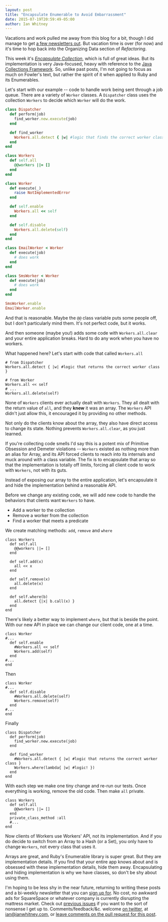 ```yaml
---
layout: post
title: "Encapsulate Enumerable to Avoid Embarrassment"
date: 2015-07-19T20:59:49-05:00
author: Ian Whitney
---
```


Vacations and work pulled me away from this blog for a bit, though I did manage to get [a few newsletters out](http://tinyletter.com/ianwhitney/archive). But vacation time is over (for now) and it's time to hop back into the Organizing Data section of _Refactoring_.

This week it's [_Encapsulate Collection_](http://refactoring.com/catalog/encapsulateCollection.html), which is full of great ideas. But its implementation is very Java-focused, heavy with reference to the [Java Collections Framework](https://en.wikipedia.org/wiki/Java_collections_framework). So, unlike past posts, I'm not going to focus as much on Fowler's text, but rather the spirit of it when applied to Ruby and its Enumerables.

<!--break-->

Let's start with our example -- code to handle work being sent through a job queue. There are a variety of `Worker` classes. A `Dispatcher` class uses the collection `Workers` to decide which `Worker` will do the work.

```ruby
class Dispatcher
  def perform(job)
    find_worker.new.execute(job)
  end

  def find_worker
    Workers.all.detect { |w| #logic that finds the correct worker class }
  end
end

class Workers
  def self.all
    @@workers ||= []
  end
end

class Worker
  def execute(_)
    raise NotImplementedError
  end

  def self.enable
    Workers.all << self
  end

  def self.disable
    Workers.all.delete(self)
  end
end

class EmailWorker < Worker
  def execute(job)
    # does work
  end
end

class SmsWorker < Worker
  def execute(job)
    # does work
  end
end

SmsWorker.enable
EmailWorker.enable
```

And that is reasonable. Maybe the `@@` class variable puts some people off, but I don't particularly mind them. It's not perfect code, but it works.


And then someone (maybe you!) adds some code with `Workers.all.clear` and your entire application breaks. Hard to do any work when you have no workers.

What happened here? Let's start with code that called `Workers.all`

```
# from Dispatcher
Workers.all.detect { |w| #logic that returns the correct worker class }

# from Worker
Workers.all << self
# ...
Workers.all.delete(self)
```

None of `Workers` clients ever actually dealt with `Workers`. They all dealt with the return value of `all`, and they **knew** it was an array. The `Workers` API didn't just allow this, it encouraged it by providing no other methods.

Not only do the clients know about the array, they also have direct access to change its state. Nothing prevents `Workers.all.clear`, as you just learned.

If you're collecting code smells I'd say this is a potent mix of Primitive Obsession and Demeter violations -- `Workers` existed as nothing more than an alias for Array, and its API forced clients to reach into its internals and muck around with a class variable. The fix is to encapsulate that array so that the implementation is totally off limits, forcing all client code to work with `Workers`, not with its guts.

Instead of exposing our array to the entire application, let's encapsulate it and hide the implementation behind a reasonable API.

Before we change any existing code, we will add new code to handle the behaviors that clients want `Workers` to have.

- Add a worker to the collection
- Remove a worker from the collection
- Find a worker that meets a predicate

We create matching methods: `add`, `remove` and `where`

```
class Workers
  def self.all
    @@workers ||= []
  end

  def self.add(x)
    all << x
  end

  def self.remove(x)
    all.delete(x)
  end

  def self.where(b)
    all.detect {|x| b.call(x) }
  end
end
```

There's likely a better way to implement `where`, but that is beside the point. With our new API in place we can change our client code, one at a time.

```
class Worker
#...
  def self.enable
    #Workers.all << self
    Workers.add(self)
  end
#...
end
```

Then

```
class Worker
#...
  def self.disable
    #Workers.all.delete(self)
    Workers.remove(self)
  end
#...
end
```

Finally

```
class Dispatcher
  def perform(job)
    find_worker.new.execute(job)
  end

  def find_worker
    #Workers.all.detect { |w| #logic that returns the correct worker class }
    Workers.where(lambda{ |w| #logic! })
  end
end
```

With each step we make one tiny change and re-run our tests. Once everything is working, remove the old code. Then make `all` private.

```
class Workers
  def self.all
    @@workers ||= []
  end
  private_class_method :all
  #...
end
```

Now clients of Workers use Workers' API, not its implementation. And if you do decide to switch from an Array to a Hash (or a Set), you only have to change `Workers`, not every class that uses it.

Arrays are great, and Ruby's Enumerable library is super great. But they are implementation details. If you find that your entire app knows about and is obsessed with these implementation details, hide them away. Encapsulating and hiding implementation is why we have classes, so don't be shy about using them.

I'm hoping to be less shy in the near future, returning to writing these posts and a bi-weekly newsletter that you can [sign up for](http://tinyletter.com/ianwhitney/). No cost, no awkward ads for SquareSpace or whatever company is currently disrupting the mattress market. Check out [previous issues](http://tinyletter.com/ianwhitney/archive) if you want to the sort of nonsense I get up to. Comments/feedback/&c. welcome [on twitter](https://twitter.com/iwhitney/), at ian@ianwhitney.com, or [leave comments on the pull request for this post](https://github.com/IanWhitney/designisrefactoring/pull/5).

